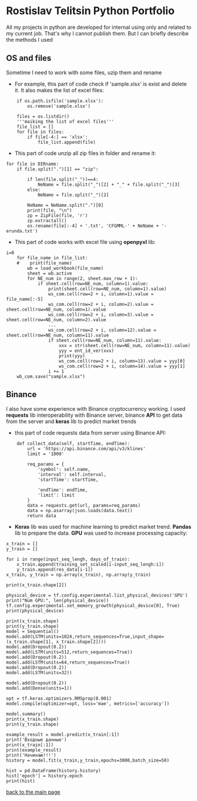 # Rostislav Telitsin Python Portfolio

All my projects in python are developed for internal using only and related to my current job. That's why I cannot publish them. But I can briefly describe the methods I used

## OS and files

Sometime I need to work with some files, uzip them and rename
- For example, this part of code check if 'sample.xlsx' is exist and delete it. It also makes the list of excel files:
~~~
    if os.path.isfile('sample.xlsx'):
        os.remove('sample.xlsx')

    files = os.listdir()
    '''maiking the list of excel files'''
    file_list = []
    for file in files:
        if file[-4:] == 'xlsx':
            file_list.append(file)
~~~

- This part of code unzip all zip files in folder and rename it:
~~~
for file in DIRname:
    if file.split(".")[1] == "zip":

        if len(file.split("_"))==4:
            NeName = file.split("_")[2] + "_" + file.split("_")[3]
        else:
            NeName = file.split("_")[2]
        
        NeName = NeName.split(".")[0]
        print(file, "\n")
        zp = ZipFile(file, 'r')
        zp.extractall()
        os.rename(file[:-4] + '.txt', 'CFGMML-' + NeName + '-erunda.txt')
~~~        


- This part of code works with excel file using **openpyxl** lib:
~~~ 
i=0
    for file_name in file_list:
    #    print(file_name)
        wb = load_workbook(file_name)
        sheet = wb.active
        for NE_num in range(2, sheet.max_row + 1):
            if sheet.cell(row=NE_num, column=1).value:
                print(sheet.cell(row=NE_num, column=1).value)
                ws_com.cell(row=2 + i, column=1).value = file_name[:-5]
                ws_com.cell(row=2 + i, column=2).value = sheet.cell(row=NE_num, column=1).value
                ws_com.cell(row=2 + i, column=3).value = sheet.cell(row=NE_num, column=2).value
                ...
                ws_com.cell(row=2 + i, column=12).value = sheet.cell(row=NE_num, column=11).value
                if sheet.cell(row=NE_num, column=11).value:
                    xxx = str(sheet.cell(row=NE_num, column=11).value)
                    yyy = ent_id_ver(xxx)
                    print(yyy)
                    ws_com.cell(row=2 + i, column=13).value = yyy[0]
                    ws_com.cell(row=2 + i, column=14).value = yyy[1]
                i += 1
    wb_com.save("sample.xlsx")
~~~ 

## Binance
I also have some experience with Binance cryptocurrency working. I used **requests** lib interoperability with Binance server, binance **API** to get data from the server and **keras** lib to predict market trends

- this part of code requests data from server using Binance API:
~~~
    def collect_data(self, startTime, endTime):
        url = 'https://api.binance.com/api/v3/klines'
        limit = '1000'

        req_params = {
            'symbol': self.name,
            'interval': self.interval,
            'startTime': startTime,

            'endTime': endTime,
            'limit': limit
        }
        data = requests.get(url, params=req_params)
        data = np.asarray(json.loads(data.text))
        return data
~~~

- **Keras** lib was used for machine learning to predict market trend. **Pandas** lib to prepare the data. **GPU** was used to increase processing capacity:  
~~~
x_train = []
y_train = []

for i in range(input_seq_lengh, days_of_train):
    x_train.append(training_set_scaled[i-input_seq_lengh:i])
    y_train.append(res_data[i-1])
x_train, y_train = np.array(x_train), np.array(y_train)

print(x_train.shape[2])

physical_device = tf.config.experimental.list_physical_devices('GPU')
print("Num GPU:", len(physical_device))
tf.config.experimental.set_memory_growth(physical_device[0], True)
print(physical_device)

print(x_train.shape)
print(y_train.shape)
model = Sequential()
model.add(LSTM(units=1024,return_sequences=True,input_shape=(x_train.shape[1], x_train.shape[2])))
model.add(Dropout(0.2))
model.add(LSTM(units=512,return_sequences=True))
model.add(Dropout(0.2))
model.add(LSTM(units=64,return_sequences=True))
model.add(Dropout(0.2))
model.add(LSTM(units=32))

model.add(Dropout(0.2))
model.add(Dense(units=1))

opt = tf.keras.optimizers.RMSprop(0.001)
model.compile(optimizer=opt, loss='mae', metrics=['accuracy'])

model.summary()
print(x_train.shape)
print(y_train.shape)

example_result = model.predict(x_train[:1])
print('Входные данные')
print(x_train[:1])
print(example_result)
print('Начинаю!!!')
history = model.fit(x_train,y_train,epochs=3000,batch_size=50)

hist = pd.DataFrame(history.history)
hist['epoch'] = history.epoch
print(hist)
~~~



[back to the main page](https://rostislavtelitsin.github.io)
